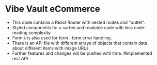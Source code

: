 # Vibe Vault eCommerce
- This code contains a React Router with nested routes and "outlet".
- Styled components for a sorted and readable code with less code-reading complexity.
-  Formik is also used for form | form error handling.
-  There is an API file with different arrays of objects that contain data about different items with image URLs.
- Further features and changes will be pushed with time.
#implemented rest API
